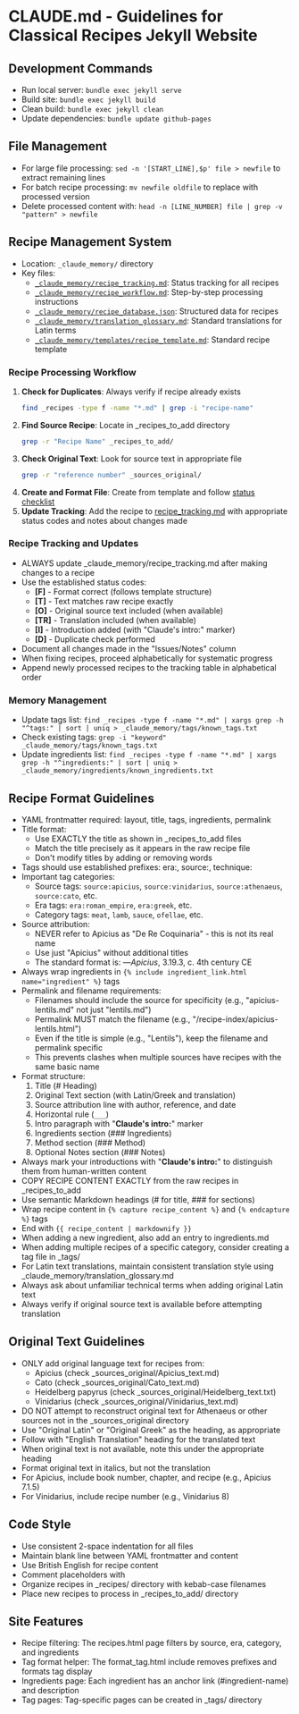 # CLAUDE.md - Guidelines for Classical Recipes Jekyll Website

## Development Commands
- Run local server: `bundle exec jekyll serve`
- Build site: `bundle exec jekyll build`
- Clean build: `bundle exec jekyll clean`
- Update dependencies: `bundle update github-pages`

## File Management
- For large file processing: `sed -n '[START_LINE],$p' file > newfile` to extract remaining lines
- For batch recipe processing: `mv newfile oldfile` to replace with processed version
- Delete processed content with: `head -n [LINE_NUMBER] file | grep -v "pattern" > newfile`

## Recipe Management System
- Location: `_claude_memory/` directory
- Key files:
  - [`_claude_memory/recipe_tracking.md`](/_claude_memory/recipe_tracking.md): Status tracking for all recipes
  - [`_claude_memory/recipe_workflow.md`](/_claude_memory/recipe_workflow.md): Step-by-step processing instructions
  - [`_claude_memory/recipe_database.json`](/_claude_memory/recipe_database.json): Structured data for recipes
  - [`_claude_memory/translation_glossary.md`](/_claude_memory/translation_glossary.md): Standard translations for Latin terms
  - [`_claude_memory/templates/recipe_template.md`](/_claude_memory/templates/recipe_template.md): Standard recipe template

### Recipe Processing Workflow
1. **Check for Duplicates**: Always verify if recipe already exists
   ```bash
   find _recipes -type f -name "*.md" | grep -i "recipe-name"
   ```
2. **Find Source Recipe**: Locate in _recipes_to_add directory
   ```bash
   grep -r "Recipe Name" _recipes_to_add/
   ```
3. **Check Original Text**: Look for source text in appropriate file
   ```bash
   grep -r "reference number" _sources_original/
   ```
4. **Create and Format File**: Create from template and follow [status checklist](/_claude_memory/recipe_workflow.md#recipe-verification)
5. **Update Tracking**: Add the recipe to [recipe_tracking.md](/_claude_memory/recipe_tracking.md) with appropriate status codes and notes about changes made

### Recipe Tracking and Updates
- ALWAYS update _claude_memory/recipe_tracking.md after making changes to a recipe
- Use the established status codes:
  - **[F]** - Format correct (follows template structure)
  - **[T]** - Text matches raw recipe exactly
  - **[O]** - Original source text included (when available)
  - **[TR]** - Translation included (when available)
  - **[I]** - Introduction added (with "Claude's intro:" marker)
  - **[D]** - Duplicate check performed
- Document all changes made in the "Issues/Notes" column
- When fixing recipes, proceed alphabetically for systematic progress
- Append newly processed recipes to the tracking table in alphabetical order

### Memory Management
- Update tags list: `find _recipes -type f -name "*.md" | xargs grep -h "^tags:" | sort | uniq > _claude_memory/tags/known_tags.txt`
- Check existing tags: `grep -i "keyword" _claude_memory/tags/known_tags.txt`
- Update ingredients list: `find _recipes -type f -name "*.md" | xargs grep -h "^ingredients:" | sort | uniq > _claude_memory/ingredients/known_ingredients.txt`

## Recipe Format Guidelines
- YAML frontmatter required: layout, title, tags, ingredients, permalink
- Title format:
  - Use EXACTLY the title as shown in _recipes_to_add files
  - Match the title precisely as it appears in the raw recipe file
  - Don't modify titles by adding or removing words
- Tags should use established prefixes: era:, source:, technique:
- Important tag categories:
  - Source tags: `source:apicius`, `source:vinidarius`, `source:athenaeus`, `source:cato`, etc.
  - Era tags: `era:roman_empire`, `era:greek`, etc.
  - Category tags: `meat`, `lamb`, `sauce`, `ofellae`, etc.
- Source attribution:
  - NEVER refer to Apicius as "De Re Coquinaria" - this is not its real name
  - Use just "Apicius" without additional titles
  - The standard format is: —*Apicius*, 3.19.3, c. 4th century CE
- Always wrap ingredients in `{% include ingredient_link.html name="ingredient" %}` tags
- Permalink and filename requirements:
  - Filenames should include the source for specificity (e.g., "apicius-lentils.md" not just "lentils.md")
  - Permalink MUST match the filename (e.g., "/recipe-index/apicius-lentils.html")
  - Even if the title is simple (e.g., "Lentils"), keep the filename and permalink specific
  - This prevents clashes when multiple sources have recipes with the same basic name
- Format structure:
  1. Title (# Heading)
  2. Original Text section (with Latin/Greek and translation)
  3. Source attribution line with author, reference, and date
  4. Horizontal rule (`___`)
  5. Intro paragraph with "**Claude's intro:**" marker
  6. Ingredients section (### Ingredients)
  7. Method section (### Method)
  8. Optional Notes section (### Notes)
- Always mark your introductions with "**Claude's intro:**" to distinguish them from human-written content
- COPY RECIPE CONTENT EXACTLY from the raw recipes in _recipes_to_add
- Use semantic Markdown headings (# for title, ### for sections)
- Wrap recipe content in `{% capture recipe_content %}` and `{% endcapture %}` tags
- End with `{{ recipe_content | markdownify }}`
- When adding a new ingredient, also add an entry to ingredients.md
- When adding multiple recipes of a specific category, consider creating a tag file in _tags/
- For Latin text translations, maintain consistent translation style using _claude_memory/translation_glossary.md
- Always ask about unfamiliar technical terms when adding original Latin text
- Always verify if original source text is available before attempting translation

## Original Text Guidelines
- ONLY add original language text for recipes from:
  - Apicius (check _sources_original/Apicius_text.md)
  - Cato (check _sources_original/Cato_text.md)
  - Heidelberg papyrus (check _sources_original/Heidelberg_text.txt)
  - Vinidarius (check _sources_original/Vinidarius_text.md)
- DO NOT attempt to reconstruct original text for Athenaeus or other sources not in the _sources_original directory
- Use "Original Latin" or "Original Greek" as the heading, as appropriate
- Follow with "English Translation" heading for the translated text
- When original text is not available, note this under the appropriate heading
- Format original text in italics, but not the translation
- For Apicius, include book number, chapter, and recipe (e.g., Apicius 7.1.5)
- For Vinidarius, include recipe number (e.g., Vinidarius 8)

## Code Style
- Use consistent 2-space indentation for all files
- Maintain blank line between YAML frontmatter and content
- Use British English for recipe content
- Comment placeholders with <!-- TODO: notes -->
- Organize recipes in _recipes/ directory with kebab-case filenames
- Place new recipes to process in _recipes_to_add/ directory

## Site Features
- Recipe filtering: The recipes.html page filters by source, era, category, and ingredients
- Tag format helper: The format_tag.html include removes prefixes and formats tag display
- Ingredients page: Each ingredient has an anchor link (#ingredient-name) and description
- Tag pages: Tag-specific pages can be created in _tags/ directory